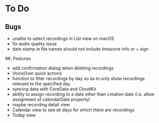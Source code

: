 #  To Do

##  Bugs

* unable to select recordings in List view on macOS
* fix audio quality issue
* date stamp in file names should not include timezone info or + sign

##. Features

* add confirmation dialog when deleting recordings
* VoiceOver quick actions
* function to filter recordings by day so as to only show recordings relevant to the specified day
* syncing data with CoreData and CloudKit
* ability to assign recording to a date other than creation date (i.e. allow assignment of calendarDate property)
* maybe recording detail view
* Calendar view to see all days for which there are recordings
* Today view